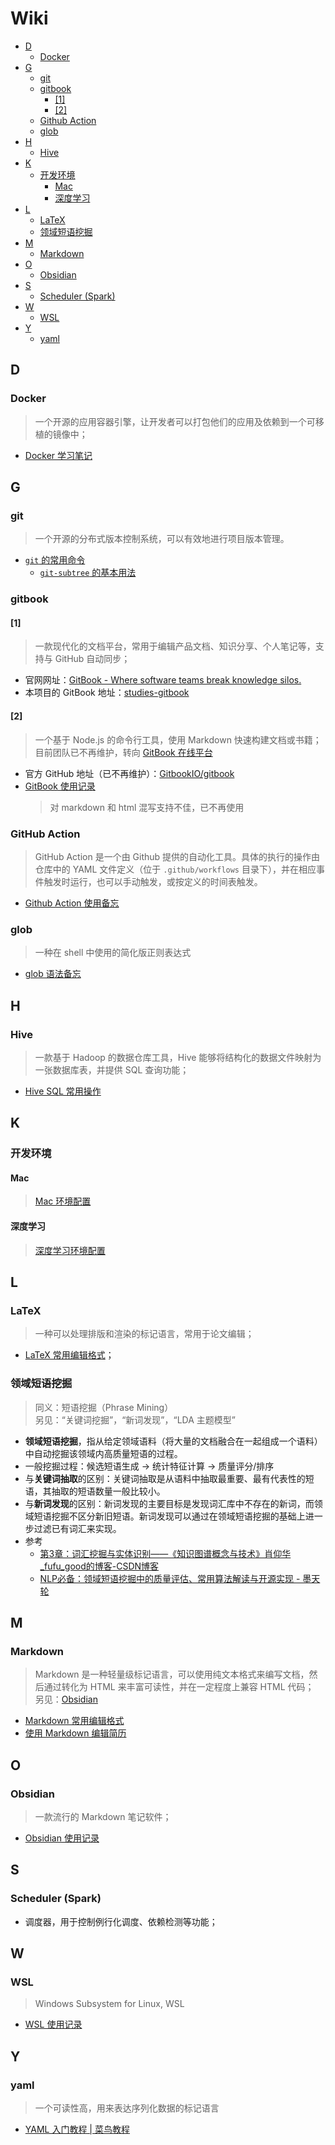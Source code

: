Wiki
===

<!-- TOC -->
- [D](#d)
    - [Docker](#docker)
- [G](#g)
    - [git](#git)
    - [gitbook](#gitbook)
        - [[1]](#1)
        - [[2]](#2)
    - [Github Action](#github-action)
    - [glob](#glob)
- [H](#h)
    - [Hive](#hive)
- [K](#k)
    - [开发环境](#开发环境)
        - [Mac](#mac)
        - [深度学习](#深度学习)
- [L](#l)
    - [LaTeX](#latex)
    - [领域短语挖掘](#领域短语挖掘)
- [M](#m)
    - [Markdown](#markdown)
- [O](#o)
    - [Obsidian](#obsidian)
- [S](#s)
    - [Scheduler (Spark)](#scheduler-spark)
- [W](#w)
    - [WSL](#wsl)
- [Y](#y)
    - [yaml](#yaml)
<!-- TOC -->


## D

### Docker
> 一个开源的应用容器引擎，让开发者可以打包他们的应用及依赖到一个可移植的镜像中；
- [Docker 学习笔记](./_archives/2022/08/Docker学习笔记.md)


## G

### git
> 一个开源的分布式版本控制系统，可以有效地进行项目版本管理。
- [`git` 的常用命令](./_archives/2022/06/git.md)
    - [`git-subtree` 的基本用法](./_archives/2022/06/git-subtree的基本用法.md)

### gitbook

#### [1]
> 一款现代化的文档平台，常用于编辑产品文档、知识分享、个人笔记等，支持与 GitHub 自动同步；  
- 官网网址：[GitBook - Where software teams break knowledge silos.](https://www.gitbook.com/)
- 本项目的 GitBook 地址：[studies-gitbook](https://imhuay.gitbook.io/studies)


#### [2]
> 一个基于 Node.js 的命令行工具，使用 Markdown 快速构建文档或书籍；  
> 目前团队已不再维护，转向 [GitBook 在线平台](#gitbook-1)
- 官方 GitHub 地址（已不再维护）：[GitbookIO/gitbook](https://github.com/GitbookIO/gitbook)
- [GitBook 使用记录](./_archives/2022/04/Gitbook.md)
    > 对 markdown 和 html 混写支持不佳，已不再使用


### GitHub Action
> GitHub Action 是一个由 Github 提供的自动化工具。具体的执行的操作由仓库中的 YAML 文件定义（位于 `.github/workflows` 目录下），并在相应事件触发时运行，也可以手动触发，或按定义的时间表触发。
- [Github Action 使用备忘](./_archives/2022/08/GithubAction备忘.md)

### glob
> 一种在 shell 中使用的简化版正则表达式
- [glob 语法备忘](./_archives/2022/08/glob语法备忘.md)


## H

### Hive
> 一款基于 Hadoop 的数据仓库工具，Hive 能够将结构化的数据文件映射为一张数据库表，并提供 SQL 查询功能；
- [Hive SQL 常用操作](./_archives/2022/04/HiveSQL常用操作.md)


## K

### 开发环境

#### Mac
> [Mac 环境配置](./_archives/2022/07/Mac环境配置.md)

#### 深度学习
> [深度学习环境配置](./_archives/2022/07/深度学习环境配置.md)


## L

### LaTeX
> 一种可以处理排版和渲染的标记语言，常用于论文编辑；
- [LaTeX 常用编辑格式](./_archives/2022/04/LaTeX备忘.md)；

### 领域短语挖掘
> 同义：短语挖掘（Phrase Mining）<br/>
> 另见：“关键词挖掘”，“新词发现”，“LDA 主题模型”
- **领域短语挖掘**，指从给定领域语料（将大量的文档融合在一起组成一个语料）中自动挖掘该领域内高质量短语的过程。
- 一般挖掘过程：候选短语生成 -> 统计特征计算 -> 质量评分/排序
- 与**关键词抽取**的区别：关键词抽取是从语料中抽取最重要、最有代表性的短语，其抽取的短语数量一般比较小。
- 与**新词发现**的区别：新词发现的主要目标是发现词汇库中不存在的新词，而领域短语挖掘不区分新旧短语。新词发现可以通过在领域短语挖掘的基础上进一步过滤已有词汇来实现。
- 参考
    - [第3章：词汇挖掘与实体识别——《知识图谱概念与技术》肖仰华_fufu_good的博客-CSDN博客](https://blog.csdn.net/fufu_good/article/details/104216156)
    - [NLP必备：领域短语挖掘中的质量评估、常用算法解读与开源实现 - 墨天轮](https://www.modb.pro/db/379555)


## M

### Markdown
> Markdown 是一种轻量级标记语言，可以使用纯文本格式来编写文档，然后通过转化为 HTML 来丰富可读性，并在一定程度上兼容 HTML 代码；  
> 另见：[Obsidian](#obsidian)
- [Markdown 常用编辑格式](./_archives/2022/04/Markdown.md)
- [使用 Markdown 编辑简历](./_archives/2022/06/Markdown简历工具.md)


## O

### Obsidian
> 一款流行的 Markdown 笔记软件；
- [Obsidian 使用记录](./_archives/2022/05/Obsidian.md)


## S

### Scheduler (Spark)
- 调度器，用于控制例行化调度、依赖检测等功能；


## W

### WSL
> Windows Subsystem for Linux, WSL

- [WSL 使用记录](./_archives/2022/09/WSL使用记录.md)

## Y

### yaml
> 一个可读性高，用来表达序列化数据的标记语言
- [YAML 入门教程 | 菜鸟教程](https://www.runoob.com/w3cnote/yaml-intro.html)
